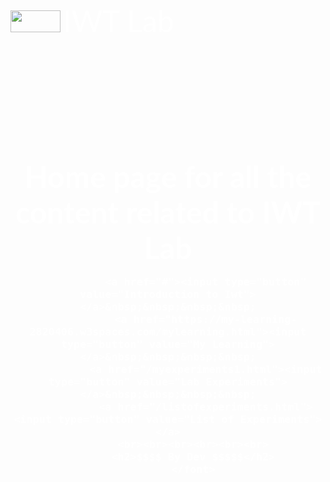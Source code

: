 
<!DOCTYPE html>
<html lang="en">
<head>
	<meta charset="utf-8">
	<title>
		IWT Lab
	</title>
</head>
<body background="/microchip-neon-lines-black-background-chips-technology-backgrounds-1600x1000.png" style="background-repeat:no-repeat; ">
	<br />
    <img src="/logo.jpg" width="80" height="35">
	<h3; align="left">
		<font face="Lato" color="White" size="8">IWT Lab</font>
	</h3>
	<br /><br /><br /><br /><br /><br /><br /><br /><br /><br />
	<h1 align="center">
		<font face="Lato" color="White" size="7">
			Home page for all the content related to IWT Lab 
			<br>
            <font face="cinzel" size="4">
			
                <a href="#"><input type="button" value="Introduction to Iwt"></a>&nbsp;&nbsp;&nbsp;&nbsp;
                <a href="https://my-learning-2820406.w3spaces.com/mylearning.html"><input type="button" value="My Learning"></a>&nbsp;&nbsp;&nbsp;&nbsp;
                <a href="/myexperiments1.html"><input type="button" value="Lab Experiments"></a>&nbsp;&nbsp;&nbsp;&nbsp;
                <a href="/listofexperiments.html"><input type="button" value="List of Experiments"></a>
		    <br><br><br><br><br><br>
		    <h2>$$$$ By Dev $$$$$</h2>
            </font>
		
		
	
</body>
</html>

